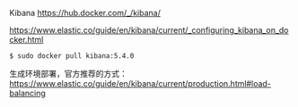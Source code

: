 Kibana
https://hub.docker.com/_/kibana/

https://www.elastic.co/guide/en/kibana/current/_configuring_kibana_on_docker.html

```
$ sudo docker pull kibana:5.4.0
```

生成环境部署，官方推荐的方式：
https://www.elastic.co/guide/en/kibana/current/production.html#load-balancing
